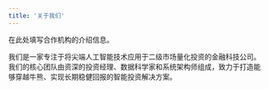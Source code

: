 ```yaml
---
title: '关于我们'
---
```


在此处填写合作机构的介绍信息。

我们是一家专注于将尖端人工智能技术应用于二级市场量化投资的金融科技公司。我们的核心团队由资深的投资经理、数据科学家和系统架构师组成，致力于打造能够穿越牛熊、实现长期稳健回报的智能投资解决方案。